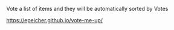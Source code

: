 Vote a list of items and they will be automatically sorted by Votes

https://epeicher.github.io/vote-me-up/